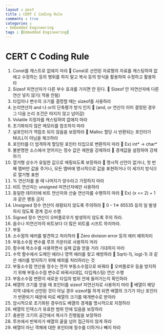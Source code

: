 ```yaml
---
layout : post
title : CERT C Coding Rule
comments : true
categories : 
- Embedded Engineering
tags : [Embedded Engineering]
---
```

# CERT C Coding Rule



1.	Const를 캐스트로 없애지 마라
	Const로 선언된 자료형의 자료를 캐스팅하여 없애고 수정하는 등의 행위를 하지 말고 복사 등의 방식을 활용하여 수정하고 활용하라
2.	Sizeof 피연산자가 다른 부수 효과를 가지면 안 된다.
	Sizeof 안 피연산자에 다른 연산 넣지 않기( 적용 안됨)
3.	타입이나 변수의 크기를 결정할 때는 sizeof를 사용하라
4.	논리연산자 and 나 or의 단축평가 방식 인지
	(and, or 연산이 이미 결정된 경우 그 다음 논리 조건은 따지지 않고 넘어감)
5.	Volatile 지정자를 캐스팅하여 없애지 마라 
6.	초기화되지 않은 메모리를 참조하지 마라
7.	널포인터가 역참조 되지 않음을 보장하라
	Malloc 할당 시 반환되는 포인터가 NULL이 아님을 체크하라
8.	포인터를 더 엄격하게 할당된 포인터 타입으로 변환하지 마라
	Ex) int* -> char*
9.	불분명한 소스에서 얻어지는 정수 값은 제한을 강제하라
	경계값을 설정하여 강제하기
10.	열거형 상수가 유일한 값으로 매핑되도록 보장하라
	명시적 선언이 없거나, 첫 번째 멤버만 값을 주거나, 모든 멤버에 명시적으로 값을 표현하거나 이 세가지 방식으로 열거형 표현
11.	% 연산자를 쓸 때 나머지가 양수라고 가정하지 마라
12.	비트 연산자는 unsigned 피연산자에만 사용하라
13.	동일한 데이터에 비트 연산자와 산술 연산자를 수행하지 마라
	Ex) (x << 2) + 1 과 같은 행동 금지
14.	Unsigned 정수 연산이 래핑되지 않도록 주의하라 
	0 – 1=> 65535 등의 일 발생하지 않도록 경계 검사 수행
15.	Signed 정수 연산이 오버플로우가 발생하지 않도록 주의 하라.
16.	음수나 피연산자의 비트보다 더 많은 비트를 시프트 하지마라.
17.	부동
18.	소수점의 에러를 발견하고 처리하라
	Zero division error 등의 에러 예외처리 
19.	부동소수점 변수를 루프 카운터로 사용하지 마라
20.	함수에 복소수를 사용하면서 실제 값을 얻을 거라 기대하지 마라
21.	수학 함수에서 도메인 에러나 영역 에러를 찾고 예방하라
	Sqrt(-1), log(-1) 과 같은 에러를 방지하기 위해 예외를 처리하라는 것
22.	부동소수점 연산용 정수는 먼저 부동소수점으로 바꿔라
	오버플로우 등을 방지하기 위해 부동소수점 변수로 바꿔서(대입, 타입캐스팅) 연산 수행
23.	부동소수점 변환이 새로운 타입의 범위 안에 들어가는지 확인하라
24.	배열의 크기를 얻을 때 포인터를 sizeof 피연산자로 사용하지 마라
	배열이 해당 지역 내에서 선언된 것이 아닐 경우 sizeof를 하게 되면 배열의 크기가 아닌 포인터가 반환되기 때문에 따로 배열의 크기를 매개변수로 받아라
25.	암시적으로 초기화된 경우라도 배열의 경계를 명시적으로 지정하라
26.	배열의 인덱스가 유효한 범위 안에 있음을 보장하라
27.	충분한 크기의 공간에서 복사가 진행됨을 보장하라
28.	루프에서 반복자가 배열의 끝을 넘어 접근하지 않게 하라
29.	배열이 아닌 객체에 대한 포인터에 정수를 더하거나 빼지 마라

